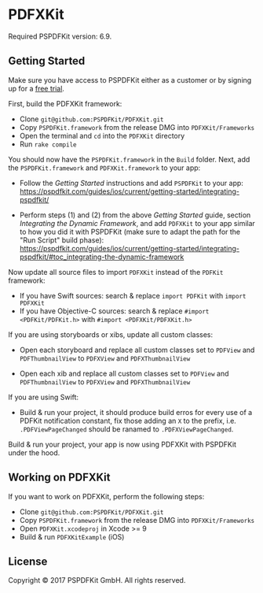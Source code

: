 # PDFXKit

Required PSPDFKit version: 6.9.

## Getting Started

Make sure you have access to PSPDFKit either as a customer or by signing up for
a [free trial](https://pspdfkit.com/try/).

First, build the PDFXKit framework:

* Clone `git@github.com:PSPDFKit/PDFXKit.git`
* Copy `PSPDFKit.framework` from the release DMG into `PDFXKit/Frameworks`
* Open the terminal and `cd` into the `PDFXKit` directory
* Run `rake compile`

You should now have the `PSPDFKit.framework` in the `Build` folder. Next, add
the `PSPDFKit.framework` and `PDFXKit.framework` to your app:

* Follow the *Getting Started* instructions and add `PSPDFKit` to your app:
  https://pspdfkit.com/guides/ios/current/getting-started/integrating-pspdfkit/

* Perform steps (1) and (2) from the above *Getting Started* guide, section
  *Integrating the Dynamic Framework*, and add `PDFXKit` to your app similar to
  how you did it with PSPDFKit (make sure to adapt the path for the "Run Script" build phase):
  https://pspdfkit.com/guides/ios/current/getting-started/integrating-pspdfkit/#toc_integrating-the-dynamic-framework

Now update all source files to import `PDFXKit` instead of the `PDFKit`
framework:

* If you have Swift sources: search & replace `import PDFKit` with `import PDFXKit`
* If you have Objective-C sources: search & replace `#import <PDFKit/PDFKit.h>` with `#import <PDFXKit/PDFXKit.h>`

If you are using storyboards or xibs, update all custom classes:

* Open each storyboard and replace all custom classes set to `PDFView` and
`PDFThumbnailView` to `PDFXView` and `PDFXThumbnailView`

* Open each xib and replace all custom classes set to `PDFView` and
`PDFThumbnailView` to `PDFXView` and `PDFXThumbnailView`

If you are using Swift:

* Build & run your project, it should produce build erros for every use of a
  PDFKit notification constant, fix those adding an `X` to the prefix, i.e.
  `.PDFViewPageChanged` should be ranamed to `.PDFXViewPageChanged`.

Build & run your project, your app is now using PDFXKit with PSPDFKit under the
hood.

## Working on PDFXKit

If you want to work on PDFXKit, perform the following steps:

* Clone `git@github.com:PSPDFKit/PDFXKit.git`
* Copy `PSPDFKit.framework` from the release DMG into `PDFXKit/Frameworks`
* Open `PDFXKit.xcodeproj` in Xcode >= 9
* Build & run `PDFXKitExample` (iOS)

## License

Copyright © 2017 PSPDFKit GmbH. All rights reserved.
